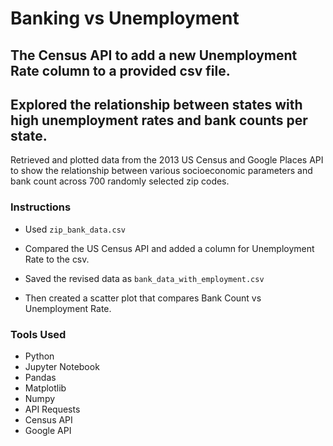 # Banking vs Unemployment

The Census API to add a new Unemployment Rate column to a provided csv file.
---

Explored the relationship between states with high unemployment rates and bank counts per state.
---

Retrieved and plotted data from the 2013 US Census and Google Places API to show the relationship between various socioeconomic parameters and bank count across 700 randomly selected zip codes. 

### Instructions

* Used `zip_bank_data.csv`

* Compared the US Census API and added a column for Unemployment Rate to the csv.

* Saved the revised data as `bank_data_with_employment.csv`

* Then created a scatter plot that compares Bank Count vs Unemployment Rate.

### Tools Used
* Python
* Jupyter Notebook
* Pandas
* Matplotlib
* Numpy
* API Requests
* Census API
* Google API
